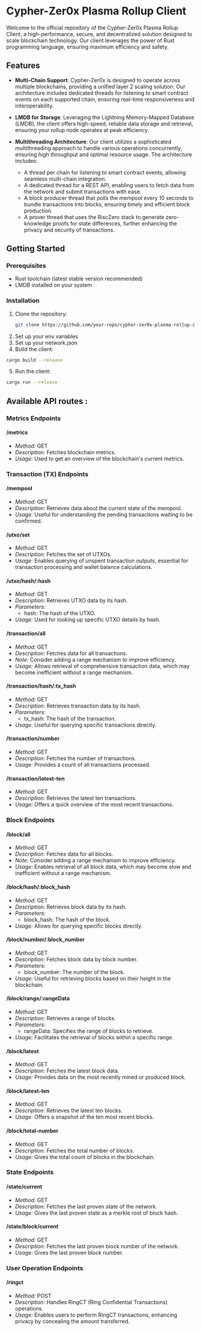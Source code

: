 # Cypher-Zer0x Plasma Rollup Client

Welcome to the official repository of the Cypher-Zer0x Plasma Rollup Client, a high-performance, secure, and decentralized solution designed to scale blockchain technology. Our client leverages the power of Rust programming language, ensuring maximum efficiency and safety.

## Features

- **Multi-Chain Support**: Cypher-Zer0x is designed to operate across multiple blockchains, providing a unified layer 2 scaling solution. Our architecture includes dedicated threads for listening to smart contract events on each supported chain, ensuring real-time responsiveness and interoperability.

- **LMDB for Storage**: Leveraging the Lightning Memory-Mapped Database (LMDB), the client offers high-speed, reliable data storage and retrieval, ensuring your rollup node operates at peak efficiency.

- **Multithreading Architecture**: Our client utilizes a sophisticated multithreading approach to handle various operations concurrently, ensuring high throughput and optimal resource usage. The architecture includes:
  - A thread per chain for listening to smart contract events, allowing seamless multi-chain integration.
  - A dedicated thread for a REST API, enabling users to fetch data from the network and submit transactions with ease.
  - A block producer thread that polls the mempool every 10 seconds to bundle transactions into blocks, ensuring timely and efficient block production.
  - A prover thread that uses the RiscZero stack to generate zero-knowledge proofs for state differences, further enhancing the privacy and security of transactions.

## Getting Started

### Prerequisites

- Rust toolchain (latest stable version recommended)
- LMDB installed on your system

### Installation

1. Clone the repository:
   ```bash
   git clone https://github.com/your-repo/cypher-zer0x-plasma-rollup-client.git
   ````
2. Set up your env variables
3. Set up your network.json
4. Build the client:
  ```bash
  cargo build --release
  ````
5. Run the client:
  ```bash
  cargo run --release
  ```

## Available API routes :  
### Metrics Endpoints

#### /metrics
- *Method:* GET
- *Description:* Fetches blockchain metrics.
- *Usage:* Used to get an overview of the blockchain's current metrics.

### Transaction (TX) Endpoints

#### /mempool
- *Method:* GET
- *Description:* Retrieves data about the current state of the mempool.
- *Usage:* Useful for understanding the pending transactions waiting to be confirmed.

#### /utxo/set
- *Method:* GET
- *Description:* Fetches the set of UTXOs.
- *Usage:* Enables querying of unspent transaction outputs, essential for transaction processing and wallet balance calculations.

#### /utxo/hash/:hash
- *Method:* GET
- *Description:* Retrieves UTXO data by its hash.
- *Parameters:*
  - hash: The hash of the UTXO.
- *Usage:* Used for looking up specific UTXO details by hash.

#### /transaction/all
- *Method:* GET
- *Description:* Fetches data for all transactions.
- *Note:* Consider adding a range mechanism to improve efficiency.
- *Usage:* Allows retrieval of comprehensive transaction data, which may become inefficient without a range mechanism.

#### /transaction/hash/:tx_hash
- *Method:* GET
- *Description:* Retrieves transaction data by its hash.
- *Parameters:*
  - tx_hash: The hash of the transaction.
- *Usage:* Useful for querying specific transactions directly.

#### /transaction/number
- *Method:* GET
- *Description:* Fetches the number of transactions.
- *Usage:* Provides a count of all transactions processed.

#### /transaction/latest-ten
- *Method:* GET
- *Description:* Retrieves the latest ten transactions.
- *Usage:* Offers a quick overview of the most recent transactions.

### Block Endpoints

#### /block/all
- *Method:* GET
- *Description:* Fetches data for all blocks.
- *Note:* Consider adding a range mechanism to improve efficiency.
- *Usage:* Enables retrieval of all block data, which may become slow and inefficient without a range mechanism.

#### /block/hash/:block_hash
- *Method:* GET
- *Description:* Retrieves block data by its hash.
- *Parameters:*
  - block_hash: The hash of the block.
- *Usage:* Allows for querying specific blocks directly.

#### /block/number/:block_number
- *Method:* GET
- *Description:* Fetches block data by block number.
- *Parameters:*
  - block_number: The number of the block.
- *Usage:* Useful for retrieving blocks based on their height in the blockchain.

#### /block/range/:rangeData
- *Method:* GET
- *Description:* Retrieves a range of blocks.
- *Parameters:*
  - rangeData: Specifies the range of blocks to retrieve.
- *Usage:* Facilitates the retrieval of blocks within a specific range.

#### /block/latest
- *Method:* GET
- *Description:* Fetches the latest block data.
- *Usage:* Provides data on the most recently mined or produced block.

#### /block/latest-ten
- *Method:* GET
- *Description:* Retrieves the latest ten blocks.
- *Usage:* Offers a snapshot of the ten most recent blocks.

#### /block/total-number
- *Method:* GET
- *Description:* Fetches the total number of blocks.
- *Usage:* Gives the total count of blocks in the blockchain.

### State Endpoints

#### /state/current
- *Method:* GET
- *Description:* Fetches the last proven state of the network.
- *Usage:* Gives the last proven state as a merkle root of block hash.

#### /state/block/current
- *Method:* GET
- *Description:* Fetches the last proven block number of the network.
- *Usage:* Gives the last proven block number.

### User Operation Endpoints

#### /ringct
- *Method:* POST
- *Description:* Handles RingCT (Ring Confidential Transactions) operations.
- *Usage:* Enables users to perform RingCT transactions, enhancing privacy by concealing the amount transferred.

